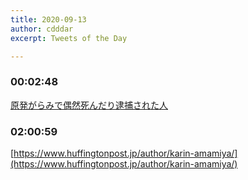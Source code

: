 ```yaml
---
title: 2020-09-13
author: cdddar
excerpt: Tweets of the Day

---
```


### 00:02:48

[原発がらみで偶然死んだり逮捕された人](https://monobook.org/wiki/%E5%8E%9F%E7%99%BA%E3%81%8C%E3%82%89%E3%81%BF%E3%81%A7%E5%81%B6%E7%84%B6%E6%AD%BB%E3%82%93%E3%81%A0%E3%82%8A%E9%80%AE%E6%8D%95%E3%81%95%E3%82%8C%E3%81%9F%E4%BA%BA)

### 02:00:59

[https://www.huffingtonpost.jp/author/karin-amamiya/](https://www.huffingtonpost.jp/author/karin-amamiya/)
